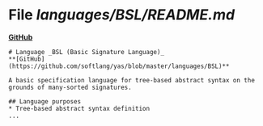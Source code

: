 # File _languages/BSL/README.md_
**[GitHub](https://github.com/softlang/yas/blob/master/languages/BSL/README.md)**
```
# Language _BSL (Basic Signature Language)_
**[GitHub](https://github.com/softlang/yas/blob/master/languages/BSL)**

A basic specification language for tree-based abstract syntax on the grounds of many-sorted signatures.

## Language purposes
* Tree-based abstract syntax definition
...
```
